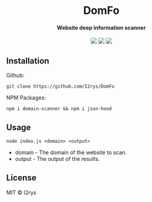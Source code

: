 <h1 align="center">DomFo</h1>
<h4 align="center">Website deep information scanner</h4>
<p align="center">
	<a href="https://github.com/I2rys/DomFo/blob/main/LICENSE"><img src="https://img.shields.io/github/license/I2rys/DomFo?style=flat-square"></img></a>
	<a href="https://github.com/I2rys/DomFo/issues"><img src="https://img.shields.io/github/issues/I2rys/DomFo.svg"></img></a>
	<a href="https://nodejs.org/"><img src="https://img.shields.io/badge/-Nodejs-green?style=flat-square&logo=Node.js"></img></a>
</p>


## Installation
Github:

    git clone https://github.com/I2rys/DomFo
    
NPM Packages:
```
npm i domain-scanner && npm i json-hood
```

## Usage
```
node index.js <domain> <output>
```
+ domain - The domain of the website to scan.
+ output - The output of the results.

## License
MIT © I2rys
